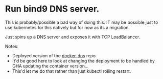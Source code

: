 # Run bind9 DNS server.

This is probably/possible a bad way of doing this. IT may be possible just to use kubernetes for this natively but for now as its a migration.

Just spins up a DNS server and exposes it with TCP LoadBalancer.

Notes:
  - Deployed version of the [docker-dns](https://github.com/bl-robinson/docker-dns) repo.
  - It'd be good here to look at changing the deployment to be handled by GHA updating the container version...
  - This'd let me do that rather than just kubectl rolling restart.